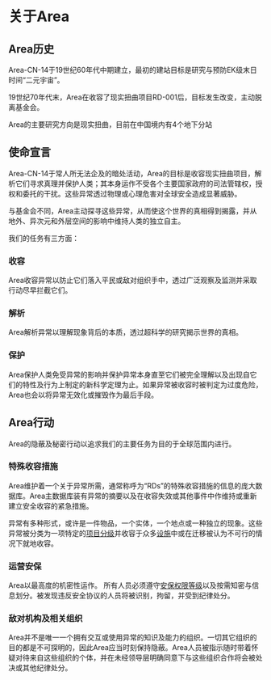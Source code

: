 # 关于Area

## Area历史
Area-CN-14于19世纪60年代中期建立，最初的建站目标是研究与预防EK级末日时间“二元宇宙”。

19世纪70年代末，Area在收容了现实扭曲项目RD-001后，目标发生改变，主动脱离基金会。

Area的主要研究方向是现实扭曲，目前在中国境内有4个地下分站

## 使命宣言
Area-CN-14于常人所无法企及的暗处活动，Area的目标是收容现实扭曲项目，解析它们寻求真理并保护人类；其本身运作不受各个主要国家政府的司法管辖权，授权和委托的干扰。这些异常透过物理或心理危害对全球安全造成显著威胁。

与基金会不同，Area主动探寻这些异常，从而使这个世界的真相得到揭露，并从地外、异次元和外层空间的影响中维持人类的独立自主。

我们的任务有三方面：

### 收容
Area收容异常以防止它们落入平民或敌对组织手中，透过广泛观察及监测并采取行动尽早拦截它们。

### 解析
Area解析异常以理解现象背后的本质，透过超科学的研究揭示世界的真相。

### 保护
Area保护人类免受异常的影响并保护异常本身直至它们被完全理解以及出现自它们的特性及行为上制定的新科学定理为止。如果异常被收容时被判定为过度危险，Area也会以将异常无效化或摧毁作为最后手段。

## Area行动
Area的隐蔽及秘密行动以追求我们的主要任务为目的于全球范围内进行。

### 特殊收容措施
Area维护着一个关于异常所需，通常称呼为“RDs”的特殊收容措施的信息的庞大数据库。Area主数据库装有异常的摘要以及在收容失效或其他事件中作维持或重新建立安全收容的紧急措施。

异常有多种形式，或许是一件物品，一个实体，一个地点或一种独立的现象。这些异常被分类为一项特定的[项目分级](http://area-cn-14.wikidot.com/object-classes)并收容于众多[设施](http://area-cn-14.wikidot.com/secure-facilities-locations)中或在迁移被认为不可行的情况下就地收容。

### 运营安保
Area以最高度的机密性运作。 所有人员必须遵守[安保权限等级](https://github.com/keepthethink/Area-CN-14/blob/master/Background/security-clearance-levels.md)以及按需知密与信息划分。被发现违反安全协议的人员将被识别，拘留，并受到纪律处分。

### 敌对机构及相关组织
Area并不是唯一一个拥有交互或使用异常的知识及能力的组织。一切其它组织的目的都是不可探明的，因此Area应当时刻保持隐蔽。Area人员被指示随时带着怀疑对待来自这些组织的个体，并在未经领导层明确同意下与这些组织合作将会被处决或其他纪律处分。
